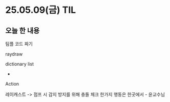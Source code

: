 # 25.05.09(금) TIL

## 오늘 한 내용
팀플 코드 짜기


raydraw

dictionary
list
- <collection>

Action

레이캐스트 -> 점프 시 감지 방지를 위해 충돌 체크
한가지 행동은 한곳에서 - 윤교수님
